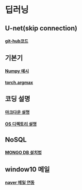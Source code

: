 딥러닝
========
## U-net(skip connection)
#### [git-hub코드](https://github.com/milesial/Pytorch-UNet/tree/master/unet)

## 기본기
#### [Numpy 예시](https://datascienceschool.net/view-notebook/17608f897087478bbeac096438c716f6/)

#### [torch.argmax](https://discuss.pytorch.org/t/use-argmax-to-index-tensor/16538/4)

## 코딩 설명
#### [마크다운 설명](https://gist.github.com/ihoneymon/652be052a0727ad59601)

#### [OS 디렉토리 설명](http://pythonstudy.xyz/python/article/507-%ED%8C%8C%EC%9D%BC%EA%B3%BC-%EB%94%94%EB%A0%89%ED%86%A0%EB%A6%AC)

## NoSQL
#### [MONGO DB 설치법](http://solarisailab.com/archives/1605)

## window10 메일
#### [naver 메일 연동](http://mainia.tistory.com/4125)
